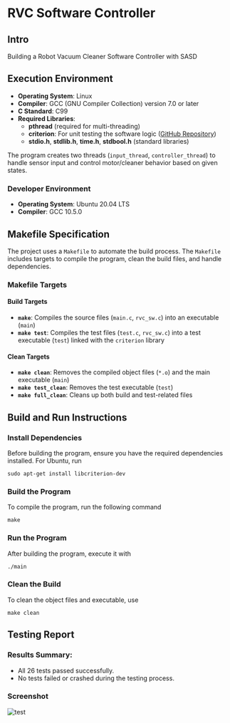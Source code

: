 ﻿# RVC Software Controller

## Intro
Building a Robot Vacuum Cleaner Software Controller with SASD

## Execution Environment

- **Operating System**: Linux 
- **Compiler**: GCC (GNU Compiler Collection) version 7.0 or later
- **C Standard**: C99
- **Required Libraries**:
  - **pthread** (required for multi-threading)
  - **criterion**: For unit testing the software logic ([GitHub Repository](https://github.com/Snaipe/Criterion))
  - **stdio.h**, **stdlib.h**, **time.h**, **stdbool.h** (standard libraries)

The program creates two threads (`input_thread`, `controller_thread`) to handle sensor input and control motor/cleaner behavior based on given states.

### Developer Environment
- **Operating System**: Ubuntu 20.04 LTS 
- **Compiler**: GCC 10.5.0

## Makefile Specification

The project uses a `Makefile` to automate the build process. The `Makefile` includes targets to compile the program, clean the build files, and handle dependencies.

### Makefile Targets

#### Build Targets
- **`make`**: Compiles the source files (`main.c`, `rvc_sw.c`) into an executable (`main`)
- **`make test`**: Compiles the test files (`test.c`, `rvc_sw.c`) into a test executable (`test`) linked with the `criterion` library

#### Clean Targets
- **`make clean`**: Removes the compiled object files (`*.o`) and the main executable (`main`)
- **`make test_clean`**: Removes the test executable (`test`)
- **`make full_clean`**: Cleans up both build and test-related files

## Build and Run Instructions
### Install Dependencies
Before building the program, ensure you have the required dependencies installed. For Ubuntu, run

```
sudo apt-get install libcriterion-dev
```

### Build the Program
To compile the program, run the following command

    make

### Run the Program
After building the program, execute it with

    ./main

### Clean the Build
To clean the object files and executable, use

    make clean

## Testing Report
### Results Summary:
- All 26 tests passed successfully.
- No tests failed or crashed during the testing process.

### Screenshot
![test](https://github.com/user-attachments/assets/40a871cd-441b-4e15-a58e-bc0b0e179268)
